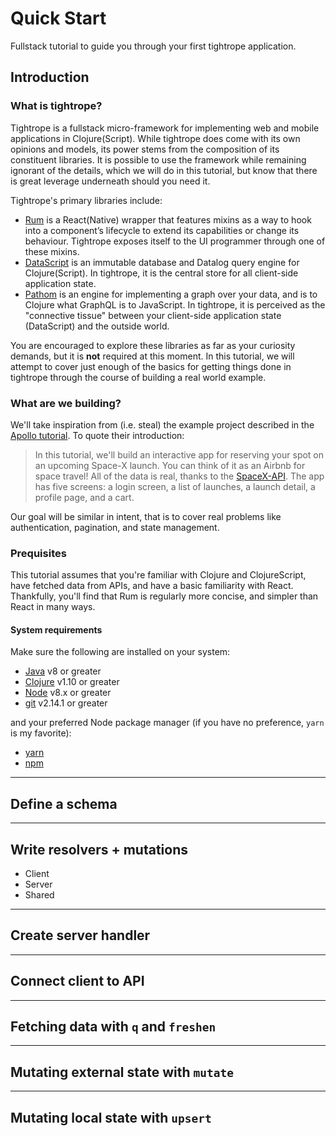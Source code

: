 # Quick Start

Fullstack tutorial to guide you through your first tightrope application.

## Introduction

### What is tightrope?

Tightrope is a fullstack micro-framework for implementing web and mobile applications in Clojure(Script). While tightrope does come with its own opinions and models, its power stems from the composition of its constituent libraries. It is possible to use the framework while remaining ignorant of the details, which we will do in this tutorial, but know that there is great leverage underneath should you need it.

Tightrope's primary libraries include:

- [Rum][rum] is a React(Native) wrapper that features mixins as a way to hook into a component’s lifecycle to extend its capabilities or change its behaviour. Tightrope exposes itself to the UI programmer through one of these mixins.
- [DataScript][ds] is an immutable database and Datalog query engine for Clojure(Script). In tightrope, it is the central store for all client-side application state.
- [Pathom][pathom] is an engine for implementing a graph over your data, and is to Clojure what GraphQL is to JavaScript. In tightrope, it is perceived as the "connective tissue" between your client-side application state (DataScript) and the outside world.

You are encouraged to explore these libraries as far as your curiosity demands, but it is **not** required at this moment. In this tutorial, we will attempt to cover just enough of the basics for getting things done in tightrope through the course of building a real world example.

### What are we building?

We'll take inspiration from (i.e. steal) the example project described in the [Apollo tutorial][apollotut]. To quote their introduction:

> In this tutorial, we'll build an interactive app for reserving your spot on an upcoming Space-X launch. You can think of it as an Airbnb for space travel! All of the data is real, thanks to the [SpaceX-API][spacex].
> The app has five screens: a login screen, a list of launches, a launch detail, a profile page, and a cart.

Our goal will be similar in intent, that is to cover real problems like authentication, pagination, and state management.

### Prequisites

This tutorial assumes that you're familiar with Clojure and ClojureScript, have fetched data from APIs, and have a basic familiarity with React. Thankfully, you'll find that Rum is regularly more concise, and simpler than React in many ways.

#### System requirements

Make sure the following are installed on your system:

- [Java][openjdk] v8 or greater
- [Clojure][clj] v1.10 or greater
- [Node][node] v8.x or greater
- [git][git] v2.14.1 or greater

and your preferred Node package manager (if you have no preference, `yarn` is my favorite):

- [yarn][yarn]
- [npm][npm]

---

## Define a schema

---

## Write resolvers + mutations
  - Client
  - Server
  - Shared

---

## Create server handler

---

## Connect client to API

---

## Fetching data with `q` and `freshen`

---

## Mutating external state with `mutate`

---

## Mutating local state with `upsert`

[apollo]: https://www.apollographql.com
[fulcro]: http://fulcro.fulcrologic.com
[rum]: https://github.com/tonsky/rum
[ds]: https://github.com/tonsky/datascript
[pathom]: https://github.com/wilkerlucio/pathom
[apollotut]: https://www.apollographql.com/docs/tutorial/introduction/
[spacex]: https://github.com/r-spacex/SpaceX-API
[openjdk]: https://adoptopenjdk.net
[clj]: https://clojure.org/guides/getting_started
[node]: https://nodejs.org/
[git]: https://git-scm.com/
[yarn]: https://yarnpkg.com
[npm]: https://www.npmjs.com/

